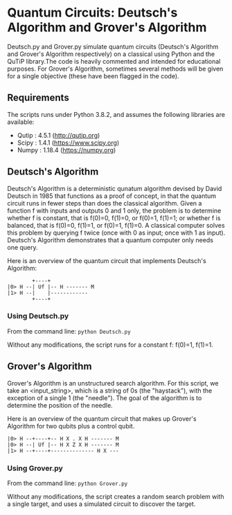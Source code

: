 # Quantum Circuits: Deutsch's Algorithm and Grover's Algorithm

Deutsch.py and Grover.py simulate quantum circuits (Deutsch's Algorithm and Grover's Algorithm respectively) on a classical using Python and the QuTiP library.The code is heavily commented and intended for educational purposes.  For Grover's Algorithm, sometimes several methods will be given for a single objective (these have been flagged in the code).

## Requirements

The scripts runs under Python 3.8.2, and assumes the following libraries are available:

* Qutip : 4.5.1  (http://qutip.org)
* Scipy : 1.4.1  (https://www.scipy.org)
* Numpy : 1.18.4 (https://numpy.org)

## Deutsch's Algorithm

Deutsch's Algorithm  is a deterministic qunatum algorithm devised by David Deutsch in 1985 that functions as a proof of concept, in that the quantum circuit runs in fewer steps than does the classical algorithm.  Given a function f with inputs and outputs 0 and 1 only, the problem is to determine whether f is constant, that is f(0)=0, f(1)=0, or f(0)=1, f(1)=1; or whether f is balanced, that is f(0)=0, f(1)=1, or f(0)=1, f(1)=0.  A classical computer solves this problem by querying f twice (once with 0 as input; once with 1 as input).  Deutsch's Algorithm demonstrates that a quantum computer only needs one query.

Here is an overview of the quantum circuit that implements Deutsch's Algorithm:

            +----+
    |0> H --| Uf |-- H ------- M
    |1> H --|    |------------
            +----+
### Using Deutsch.py

From the command line:
`python Deutsch.py`

Without any modifications, the script runs for a constant f: f(0)=1, f(1)=1.

## Grover's Algorithm

Grover's Algorithm is an unstructured search algorithm.  For this script, we take an <input_string>, which is a string of 0s (the "haystack"), with the exception of a single 1 (the "needle").  The goal of the algorithm is to determine the position of the needle.

Here is an overview of the quantum circuit that makes up Grover's Algorithm for two qubits plus a control qubit.

    |0> H --+----+-- H X . X H ------- M
    |0> H --| Uf |-- H X Z X H ------- M
    |1> H --+----+-------------- H X ---

### Using Grover.py

From the command line:
`python Grover.py`

Without any modifications, the script creates a random search problem with a single target, and uses a simulated circuit to discover the target.
